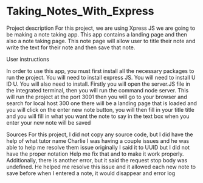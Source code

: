 # Taking_Notes_With_Express

Project description
For this project, we are using Xpress JS we are going to be making a note taking app. This app contains a landing page and then also a note taking page. This note page will allow user to title their note and write the text for their note and then save that note.

User instructions

In order to use this app, you must first install all the necessary packages to run the project. You will need to install express JS. You will need to install U ID U. You will also need to install. Firstly you will open the server.JS file in the integrated terminal, then you will run the command node server. This will run the project at the port 3001 then you will go to your browser and search for local host 300 one there will be a landing page that is loaded and you will click on the enter new note button, you will then fill in your title title and you will fill in what you want the note to say in the text box when you enter your new note will be saved

Sources
For this project, I did not copy any source code, but I did have the help of what tutor name Charlie I was having a couple issues and he was able to help me resolve them issue originally I said it to UUID but I did not have the proper notation Help me fix that and to make it work properly. Additionally, there is another error, but it said the request stop body was undefined. He helped me resolve this issue and it allowed each new note to save before when I entered a note, it would disappear and error log
